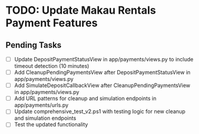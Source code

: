 # TODO: Update Makau Rentals Payment Features

## Pending Tasks
- [ ] Update DepositPaymentStatusView in app/payments/views.py to include timeout detection (10 minutes)
- [ ] Add CleanupPendingPaymentsView after DepositPaymentStatusView in app/payments/views.py
- [ ] Add SimulateDepositCallbackView after CleanupPendingPaymentsView in app/payments/views.py
- [ ] Add URL patterns for cleanup and simulation endpoints in app/payments/urls.py
- [ ] Update comprehensive_test_v2.ps1 with testing logic for new cleanup and simulation endpoints
- [ ] Test the updated functionality
